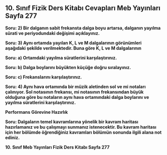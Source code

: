 ## 10. Sınıf Fizik Ders Kitabı Cevapları Meb Yayınları Sayfa 277

**Soru: 2) Bir dalganın sabit frekansta dalga boyu artarsa, dalganın yayılma sürati ve periyodundaki değişimi açıklayınız.**

**Soru: 3) Aynı ortamda yayılan K, L ve M dalgalarının görünümleri aşağıdaki şekilde verilmektedir. Buna göre K, L ve M dalgalarının**

**Soru: a) Ortamdaki yayılma süratlerini karşılaştırınız.**

**Soru: b) Dalga boylarını büyükten küçüğe doğru sıralayınız.**

**Soru: c) Frekanslarını karşılaştırınız.**

**Soru: 4) Aynı hava ortamında bir müzik aletinden sol ve mi notaları çalınıyor. Sol notasının frekansı, mi notasının frekansından büyük olduğuna göre bu notaların aynı hava ortamındaki dalga boylarını ve yayılma süratlerini karşılaştırınız.**

**Performans Görevine Hazırlık**

**Soru: Dalgaların temel kavramlarına yönelik bir kavram haritası hazırlamanız ve bu çalışmayı sunmanız istenecektir. Bu kavram haritası için her bölümde öğrendiğiniz kavramları bölümün sonunda ilgili alana not ediniz.**

**10. Sınıf Meb Yayınları Fizik Ders Kitabı Sayfa 277**
